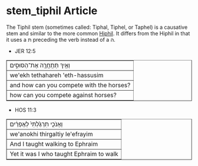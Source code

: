 # stem_tiphil Article
The Tiphil stem (sometimes called: Tiphal, Tiphel, or Taphel) is a causative stem and similar to the more common [Hiphil](https://git.door43.org/Door43/en-uhg/src/master/content/stem_hiphil/02.md). It differs from the Hiphil in that it uses a ת preceding the verb instead of a ה.

* JER 12:5
<table border="1" class="docutils">
<colgroup>
<col width="100%" />
</colgroup>
<tbody valign="top">
<tr class="row-odd"><td>וְאֵ֥יךְ תְּתַֽחֲרֶ֖ה אֶת־הַסּוּסִ֑ים</td>
</tr>
<tr class="row-even"><td>we'ekh tethahareh 'eth-hassusim</td>
</tr>
<tr class="row-odd"><td>and how can you compete with the horses?</td>
</tr>
<tr class="row-even"><td>how can you compete against horses?</td>
</tr>
</tbody>
</table>

* HOS 11:3
<table border="1" class="docutils">
<colgroup>
<col width="100%" />
</colgroup>
<tbody valign="top">
<tr class="row-odd"><td>וְאָנֹכִ֤י תִרְגַּ֙לְתִּי֙ לְאֶפְרַ֔יִם</td>
</tr>
<tr class="row-even"><td>we'anokhi thirgaltiy le'efrayim</td>
</tr>
<tr class="row-odd"><td>And I taught walking to Ephraim</td>
</tr>
<tr class="row-even"><td>Yet it was I who taught Ephraim to walk</td>
</tr>
</tbody>
</table>